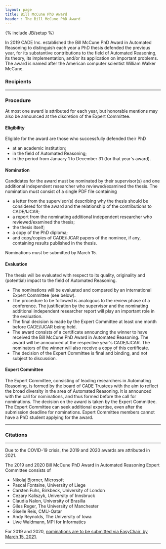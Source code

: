 ```yaml
---
layout: page
title: Bill McCune PhD Award
header : The Bill McCune PhD Award
---
```

{% include JB/setup %}

In 2019 CADE Inc. established the Bill McCune PhD Award in Automated Reasoning 
to distinguish each year a PhD thesis defended the previous year, for its 
substantive contributions to the field of Automated Reasoning, its theory, 
its implementation, and/or its application on important problems. 
The award is named after the American computer scientist William Walker McCune.

### Recipients

------------------------

### Procedure

At most one award is attributed for each year, but honorable mentions may also be announced at the discretion of the Expert Committee.

#### Eligibility

Eligible for the award are those who successfully defended their PhD
* at an academic institution;
* in the field of Automated Reasoning;
* in the period from January 1 to December 31 (for that year's award).

#### Nomination

Candidates for the award must be nominated by their supervisor(s) and one additional independent researcher who reviewed/examined the thesis. The nomination must consist of a single PDF file containing

* a letter from the supervisor(s) describing why the thesis should be considered for the award and the relationship of the contributions to CADE/IJCAR;
* a report from the nominating additional independent researcher who reviewed/examined the thesis;
* the thesis itself;
* a copy of the PhD diploma;
* and copy/copies of CADE/IJCAR papers of the nominee, if any, containing results published in the thesis.

Nominations must be submitted by March 15. 

#### Evaluation

The thesis will be evaluated with respect to its quality, originality and (potential) impact to the field of Automated Reasoning.

* The nominations will be evaluated and compared by an international Expert Committee (see below).
* The procedure to be followed is analogous to the review phase of a conference. The justification by the supervisor and the nominating additional independent researcher report will play an important role in the evaluation.
* The final decision is made by the Expert Committee at least one month before CADE/IJCAR being held.
* The award consists of a certificate announcing the winner to have received the Bill McCune PhD Award in Automated Reasoning. The award will be announced at the respective year's CADE/IJCAR. The nominators of the winner will also receive a copy of this certificate.
* The decision of the Expert Committee is final and binding, and not subject to discussion.

#### Expert Committee

The Expert Committee, consisting of leading researchers in Automating Reasoning, is formed by the board of CADE Trustees with the aim to reflect the broad diversity in the area of Automated Reasoning. It is announced with the call for nominations, and thus formed before the call for nominations. The decision on the award is taken by the Expert Committee. The Expert Committee can seek additional expertise, even after the submission deadline for nominations. Expert Committee members cannot have a PhD student applying for the award.

------------------------

### Citations

------------------------

Due to the COVID-19 crisis, the 2019 and 2020 awards are attributed in 2021.

The 2019 and 2020 Bill McCune PhD Award in Automated Reasoning Expert Committee consists of

* Nikolaj Bjorner, Microsoft
* Pascal Fontaine, University of Liege
* Carsten Fuhs, Birkbeck, University of London
* Cezary Kaliszyk, University of Innsbruck
* Claudia Nalon, University of Brasilia
* Giles Reger, The University of Manchester
* Giselle Reis, CMU-Qatar
* Andy Reynolds, The University of Iowa
* Uwe Waldmann, MPI for Informatics

For 2019 and 2020, [nominations are to be submitted via EasyChair, by March 15, 2021](https://easychair.org/my/conference?conf=mccuneaward20192020).

------------------------
